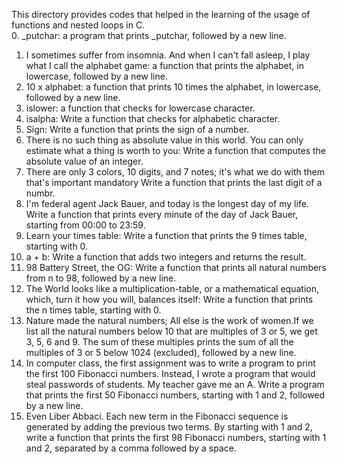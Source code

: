 This directory provides codes that helped in the learning of the usage of functions and nested loops in C.<br />
 0. _putchar: a program that prints _putchar, followed by a new line. <br/>
1. I sometimes suffer from insomnia. And when I can't fall asleep, I play what I call the alphabet game: a function that prints the alphabet, in lowercase, followed by a new line.<br/>
2. 10 x alphabet: a function that prints 10 times the alphabet, in lowercase, followed by a new line.<br />
3. islower: a function that checks for lowercase character.<br />
4. isalpha: Write a function that checks for alphabetic character.<br />
5. Sign: Write a function that prints the sign of a number. <br/>
6. There is no such thing as absolute value in this world. You can only estimate what a thing is worth to you: Write a function that computes the absolute value of an integer.<br />
7. There are only 3 colors, 10 digits, and 7 notes; it's what we do with them that's important mandatory Write a function that prints the last digit of a numbr.<br />
8. I'm federal agent Jack Bauer, and today is the longest day of my life. Write a function that prints every minute of the day of Jack Bauer, starting from 00:00 to 23:59. <br />
9. Learn your times table: Write a function that prints the 9 times table, starting with 0.<br />
10. a + b: Write a function that adds two integers and returns the result.<br />
11. 98 Battery Street, the OG: Write a function that prints all natural numbers from n to 98, followed by a new line.<br />
12. The World looks like a multiplication-table, or a mathematical equation, which, turn it how you will, balances itself: Write a function that prints the n times table, starting with 0.<br />
13. Nature made the natural numbers; All else is the work of women.If we list all the natural numbers below 10 that are multiples of 3 or 5, we get 3, 5, 6 and 9. The sum of these multiples prints the sum of all the multiples of 3 or 5 below 1024 (excluded), followed by a new line. <br />
14. In computer class, the first assignment was to write a program to print the first 100 Fibonacci numbers. Instead, I wrote a program that would steal passwords of students. My teacher gave me an A. Write a program that prints the first 50 Fibonacci numbers, starting with 1 and 2, followed by a new line.<br />
15. Even Liber Abbaci. Each new term in the Fibonacci sequence is generated by adding the previous two terms. By starting with 1 and 2, write a function that prints the first 98 Fibonacci numbers, starting with 1 and 2, separated by a comma followed by a space. <br />












